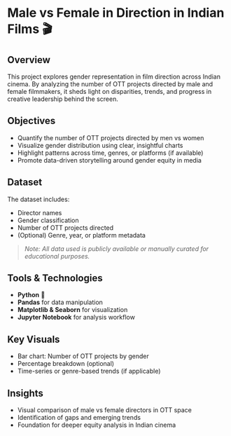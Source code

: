 # Male vs Female in Direction in Indian Films 🎬

## Overview
This project explores gender representation in film direction across Indian cinema. By analyzing the number of OTT projects directed by male and female filmmakers, it sheds light on disparities, trends, and progress in creative leadership behind the screen.

## Objectives
- Quantify the number of OTT projects directed by men vs women
- Visualize gender distribution using clear, insightful charts
- Highlight patterns across time, genres, or platforms (if available)
- Promote data-driven storytelling around gender equity in media

## Dataset
The dataset includes:
- Director names
- Gender classification
- Number of OTT projects directed
- (Optional) Genre, year, or platform metadata

> *Note: All data used is publicly available or manually curated for educational purposes.*

## Tools & Technologies
- **Python** 🐍
- **Pandas** for data manipulation
- **Matplotlib & Seaborn** for visualization
- **Jupyter Notebook** for analysis workflow

## Key Visuals
- Bar chart: Number of OTT projects by gender
- Percentage breakdown (optional)
- Time-series or genre-based trends (if applicable)

## Insights
- Visual comparison of male vs female directors in OTT space
- Identification of gaps and emerging trends
- Foundation for deeper equity analysis in Indian cinema


